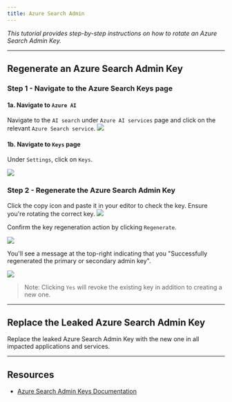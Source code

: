```yaml
---
title: Azure Search Admin
---
```


_This tutorial provides step-by-step instructions on how to rotate an Azure Search Admin Key._

---

## Regenerate an Azure Search Admin Key

### Step 1 - Navigate to the Azure Search Keys page

#### 1a. Navigate to `Azure AI`

Navigate to the `AI search` under `Azure AI services` page and click on the relevant `Azure Search service`.
![](/images/azuresearchadmin/1.png)

#### 1b. Navigate to `Keys` page

Under `Settings`, click on `Keys`.

![](/images/azuresearchadmin/2.png)

### Step 2 - Regenerate the Azure Search Admin Key

Click the copy icon and paste it in your editor to check the key. Ensure you're rotating the correct key.
![](/images/azuresearchadmin/3.png)

Confirm the key regeneration action by clicking `Regenerate`.

![](/images/azuresearchadmin/4.png)

You'll see a message at the top-right indicating that you "Successfully regenerated the primary or secondary admin key".

![](/images/azuresearchadmin/5.png)

> Note: Clicking `Yes` will revoke the existing key in addition to creating a new one.

---

## Replace the Leaked Azure Search Admin Key

Replace the leaked Azure Search Admin Key with the new one in all impacted applications and services.

---

## Resources

- [Azure Search Admin Keys Documentation](https://learn.microsoft.com/en-us/rest/api/searchservice/index-preview)
